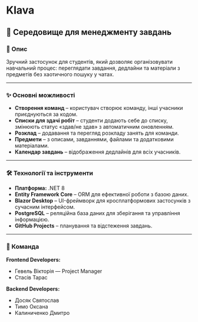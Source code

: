 # Klava
## 📌 Середовище для менеджменту завдань

### 📖 Опис
Зручний застосунок для студентів, який дозволяє організовувати навчальний процес: переглядати завдання, дедлайни та матеріали з предметів без хаотичного пошуку у чатах.

---

### ✨ Основні можливості
- **Створення команд** – користувач створює команду, інші учасники приєднуються за кодом.  
- **Списки для здачі робіт** – студенти додають себе до списку, змінюють статус «здав/не здав» з автоматичним оновленням.  
- **Розклад** – додавання та перегляд розкладу занять для команди.  
- **Предмети** – з описами, завданнями, файлами та додатковими матеріалами.  
- **Календар завдань** – відображення дедлайнів для всіх учасників.

---

### 🛠 Технології та інструменти
- **Платформа:** .NET 8  
- **Entity Framework Core** – ORM для ефективної роботи з базою даних.  
- **Blazor Desktop** – UI-фреймворк для кросплатформових застосунків з сучасним інтерфейсом.  
- **PostgreSQL** – реляційна база даних для зберігання та управління інформацією.  
- **GitHub Projects** – планування та відстеження завдань.

---

### 👥 Команда
**Frontend Developers:**  
- Гевель Вікторія — Project Manager  
- Стасів Тарас  

**Backend Developers:**  
- Досяк Святослав  
- Тимо Оксана  
- Калиниченко Дмитро
